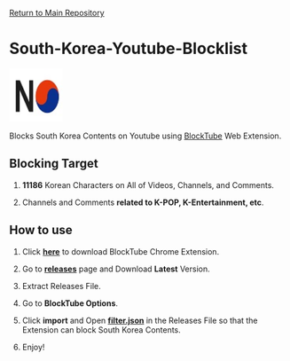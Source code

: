 [Return to Main Repository](https://github.com/nijikasaiko/South-Korea-Youtube-Blocklist)

# South-Korea-Youtube-Blocklist
<a>
  <img title="No South Korea Youtube ANYMORE!" src="./pics/nokr.jpg" width="96"/>
</a>

Blocks South Korea Contents on Youtube using [BlockTube](https://github.com/amitbl/blocktube) Web Extension.

## Blocking Target
1. **11186** Korean Characters on All of Videos, Channels, and Comments.

2. Channels and Comments **related to K-POP, K-Entertainment, etc**.

## How to use
1. Click **[here](https://chrome.google.com/webstore/detail/blocktube/bbeaicapbccfllodepmimpkgecanonai)** to download BlockTube Chrome Extension.

2. Go to **[releases](https://github.com/nijikasaiko/South-Korea-Youtube-Blocklist/releases)** page and Download **Latest** Version.

2. Extract Releases File.

3. Go to **BlockTube Options**.

4. Click **import** and Open **[filter.json](./filter.json)** in the Releases File so that the Extension can block South Korea Contents.

5. Enjoy!

